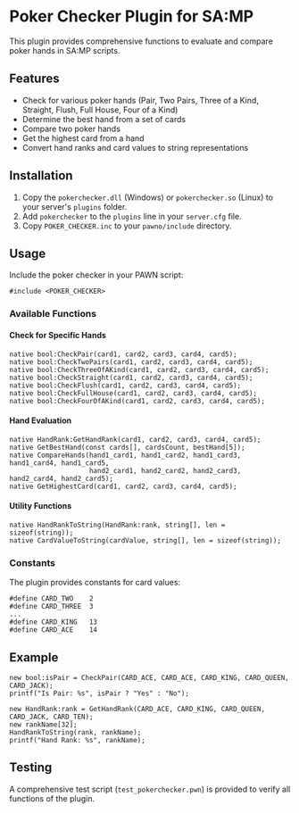 # Poker Checker Plugin for SA:MP

This plugin provides comprehensive functions to evaluate and compare poker hands in SA:MP scripts.

## Features

- Check for various poker hands (Pair, Two Pairs, Three of a Kind, Straight, Flush, Full House, Four of a Kind)
- Determine the best hand from a set of cards
- Compare two poker hands
- Get the highest card from a hand
- Convert hand ranks and card values to string representations

## Installation

1. Copy the `pokerchecker.dll` (Windows) or `pokerchecker.so` (Linux) to your server's `plugins` folder.
2. Add `pokerchecker` to the `plugins` line in your `server.cfg` file.
3. Copy `POKER_CHECKER.inc` to your `pawno/include` directory.

## Usage

Include the poker checker in your PAWN script:

```pawn
#include <POKER_CHECKER>
```

### Available Functions

#### Check for Specific Hands

```pawn
native bool:CheckPair(card1, card2, card3, card4, card5);
native bool:CheckTwoPairs(card1, card2, card3, card4, card5);
native bool:CheckThreeOfAKind(card1, card2, card3, card4, card5);
native bool:CheckStraight(card1, card2, card3, card4, card5);
native bool:CheckFlush(card1, card2, card3, card4, card5);
native bool:CheckFullHouse(card1, card2, card3, card4, card5);
native bool:CheckFourOfAKind(card1, card2, card3, card4, card5);
```

#### Hand Evaluation

```pawn
native HandRank:GetHandRank(card1, card2, card3, card4, card5);
native GetBestHand(const cards[], cardsCount, bestHand[5]);
native CompareHands(hand1_card1, hand1_card2, hand1_card3, hand1_card4, hand1_card5, 
                    hand2_card1, hand2_card2, hand2_card3, hand2_card4, hand2_card5);
native GetHighestCard(card1, card2, card3, card4, card5);
```

#### Utility Functions

```pawn
native HandRankToString(HandRank:rank, string[], len = sizeof(string));
native CardValueToString(cardValue, string[], len = sizeof(string));
```

### Constants

The plugin provides constants for card values:

```pawn
#define CARD_TWO    2
#define CARD_THREE  3
...
#define CARD_KING   13
#define CARD_ACE    14
```

## Example

```pawn
new bool:isPair = CheckPair(CARD_ACE, CARD_ACE, CARD_KING, CARD_QUEEN, CARD_JACK);
printf("Is Pair: %s", isPair ? "Yes" : "No");

new HandRank:rank = GetHandRank(CARD_ACE, CARD_KING, CARD_QUEEN, CARD_JACK, CARD_TEN);
new rankName[32];
HandRankToString(rank, rankName);
printf("Hand Rank: %s", rankName);
```

## Testing

A comprehensive test script (`test_pokerchecker.pwn`) is provided to verify all functions of the plugin.
